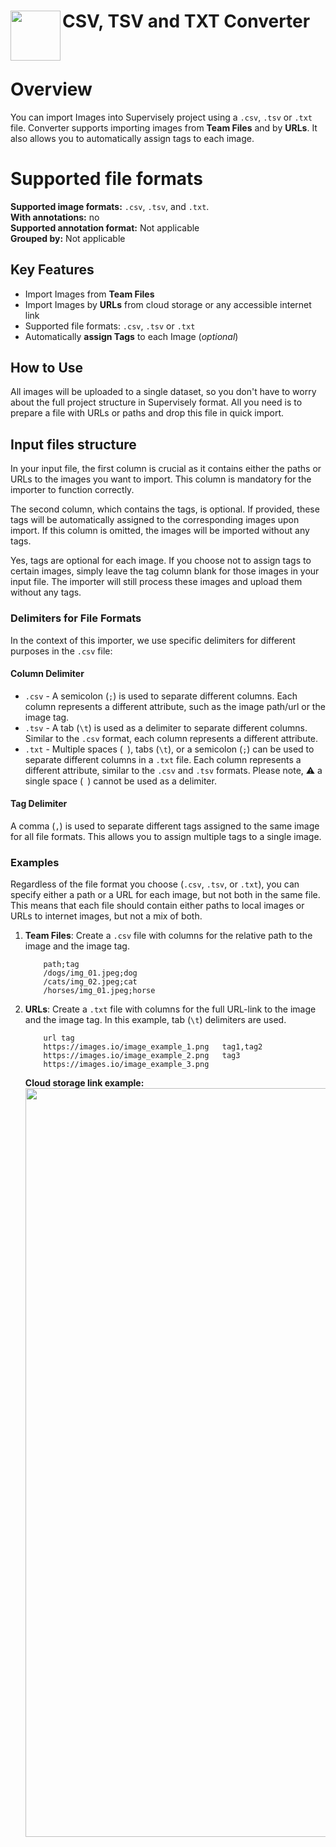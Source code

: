 <h1 align="left" style="border-bottom: 0"> <img align="left" src="https://github.com/supervisely-ecosystem/import-wizard-docs/assets/48913536/34979d8d-6aca-49b0-b3da-7ea38cb21f63" width="80"> CSV, TSV and TXT Converter </h1>

<br>

# Overview

You can import Images into Supervisely project using a `.csv`, `.tsv` or `.txt` file. Converter supports importing images from **Team Files** and by **URLs**. It also allows you to automatically assign tags to each image.

# Supported file formats

**Supported image formats:** `.csv`, `.tsv`, and `.txt`.<br>
**With annotations:** no<br>
**Supported annotation format:** Not applicable<br>
**Grouped by:** Not applicable<br>

## Key Features
- Import Images from **Team Files**
- Import Images by **URLs** from cloud storage or any accessible internet link
- Supported file formats: `.csv`, `.tsv` or `.txt`
- Automatically **assign Tags** to each Image (_optional_)

## How to Use

All images will be uploaded to a single dataset, so you don't have to worry about the full project structure in Supervisely format. All you need is to prepare a file with URLs or paths and drop this file in quick import.

## Input files structure

In your input file, the first column is crucial as it contains either the paths or URLs to the images you want to import. This column is mandatory for the importer to function correctly.

The second column, which contains the tags, is optional. If provided, these tags will be automatically assigned to the corresponding images upon import. If this column is omitted, the images will be imported without any tags.

Yes, tags are optional for each image. If you choose not to assign tags to certain images, simply leave the tag column blank for those images in your input file. The importer will still process these images and upload them without any tags.

### Delimiters for File Formats

In the context of this importer, we use specific delimiters for different purposes in the `.csv` file:

#### Column Delimiter 
 - `.csv` - A semicolon (`;`) is used to separate different columns. Each column represents a different attribute, such as the image path/url or the image tag.
- `.tsv` - A tab (`\t`) is used as a delimiter to separate different columns. Similar to the `.csv` format, each column represents a different attribute.
- `.txt` - Multiple spaces (` `), tabs (`\t`), or a semicolon (`;`) can be used to separate different columns in a `.txt` file. Each column represents a different attribute, similar to the `.csv` and `.tsv` formats. Please note, ⚠️ a single space (` `) cannot be used as a delimiter.

#### Tag Delimiter

 A comma (`,`) is used to separate different tags assigned to the same image for all file formats. This allows you to assign multiple tags to a single image.

### Examples

Regardless of the file format you choose (`.csv`, `.tsv`, or `.txt`), you can specify either a path or a URL for each image, but not both in the same file. This means that each file should contain either paths to local images or URLs to internet images, but not a mix of both.

1. **Team Files**: Create a `.csv` file with columns for the relative path to the image and the image tag.

    ```csv
        path;tag
        /dogs/img_01.jpeg;dog
        /cats/img_02.jpeg;cat
        /horses/img_01.jpeg;horse
    ```
2. **URLs**: Create a `.txt` file with columns for the full URL-link to the image and the image tag. In this example, tab (`\t`) delimiters are used.

    ```text
        url	tag
        https://images.io/image_example_1.png	tag1,tag2
        https://images.io/image_example_2.png	tag3
        https://images.io/image_example_3.png
    ```

    **Cloud storage link example:**
    <img src="https://user-images.githubusercontent.com/57998637/229191946-d58f8da8-e03e-4e81-bcf2-4c8d804a9843.png" width="1198px">
